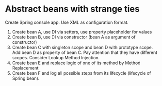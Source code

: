 #  Abstract beans with strange ties

Create Spring console app. Use XML as configuration format.
 
1. Create bean A, use DI via setters, use property placeholder for values
2. Create bean B, use DI via constructor (bean A as argument of constructor)
3. Create bean C with singleton scope and bean D with prototype scope. Add bean D as property of bean C. Pay attention that they have different scopes. Consider Lookup Method Injection.
4. Create bean E and replace logic of one of its method by Method Replacement
5. Create bean F and log all possible steps from its lifecycle (lifecycle of Spring bean).
